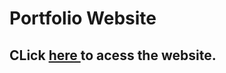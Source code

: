 # Portfolio Website

## CLick <a href="https://prabhmeharbedi.github.io/MyPortfolio/"> here </a> to acess the website.

 
